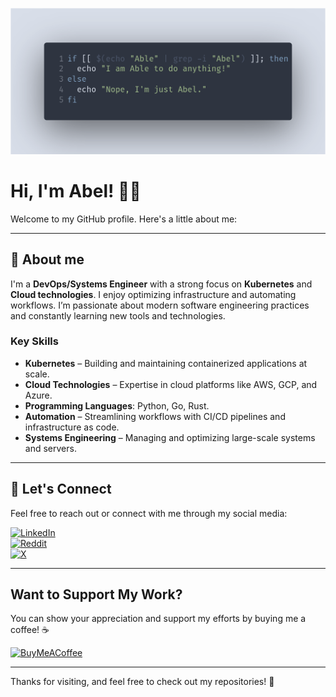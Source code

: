 ![Wallpaper](./assets/image.png)

# Hi, I'm Abel! 👨‍💻

Welcome to my GitHub profile. Here's a little about me:

---

## 🚀 About me

I'm a **DevOps/Systems Engineer** with a strong focus on **Kubernetes** and **Cloud technologies**. I enjoy optimizing infrastructure and automating workflows. I’m passionate about modern software engineering practices and constantly learning new tools and technologies.

### Key Skills

- **Kubernetes** – Building and maintaining containerized applications at scale.
- **Cloud Technologies** – Expertise in cloud platforms like AWS, GCP, and Azure.
- **Programming Languages**: Python, Go, Rust.
- **Automation** – Streamlining workflows with CI/CD pipelines and infrastructure as code.
- **Systems Engineering** – Managing and optimizing large-scale systems and servers.

---

## 🤝 Let's Connect

Feel free to reach out or connect with me through my social media:

[![LinkedIn](https://img.shields.io/badge/LinkedIn-%230077B5.svg?logo=linkedin&logoColor=white)](https://linkedin.com/in/AbelHristodor)  
[![Reddit](https://img.shields.io/badge/Reddit-%23FF4500.svg?logo=Reddit&logoColor=white)](https://reddit.com/user/abel_hristodor)  
[![X](https://img.shields.io/twitter/follow/AbelHristodor)](https://x.com/AbelHristodor)

---

## Want to Support My Work?

You can show your appreciation and support my efforts by buying me a coffee! ☕

[![BuyMeACoffee](https://img.shields.io/badge/Buy%20Me%20a%20Coffee-ffdd00?style=for-the-badge&logo=buy-me-a-coffee&logoColor=black)](https://buymeacoffee.com/AbelHristodor)

---

Thanks for visiting, and feel free to check out my repositories! 🚀
